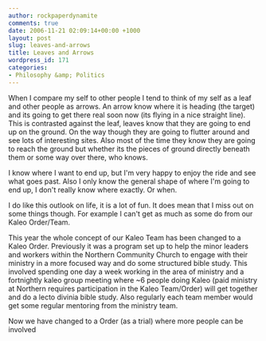 ```yaml
---
author: rockpaperdynamite
comments: true
date: 2006-11-21 02:09:14+00:00 +1000
layout: post
slug: leaves-and-arrows
title: Leaves and Arrows
wordpress_id: 171
categories:
- Philosophy &amp; Politics
---
```


When I compare my self to other people I tend to think of my self as a leaf and other people as arrows. An arrow know where it is heading (the target) and its going to get there real soon now (its flying in a nice straight line). This is contrasted against the leaf, leaves know that they are going to end up on the ground. On the way though they are going to flutter around and see lots of interesting sites. Also most of the time they know they are going to reach the ground but whether its the pieces of ground directly beneath them or some way over there, who knows.<!-- more -->

I know where I want to end up, but I'm very happy to enjoy the ride and see what goes past. Also I only know the general shape of where I'm going to end up, I don't really know where exactly. Or when.

I do like this outlook on life, it is a lot of fun. It does mean that I miss out on some things though. For example I can't get as much as some do from our Kaleo Order/Team.

This year the whole concept of our Kaleo Team has been changed to a Kaleo Order. Previously it was a program set up to help the minor leaders and workers within the Northern Community Church to engage with their ministry in a more focused way and do some structured bible study. This involved spending one day a week working in the area of ministry and a fortnightly kaleo group meeting where ~6 people doing Kaleo (paid ministry at Northern requires participation in the Kaleo Team/Order) will get together and do a lecto divinia bible study. Also regularly each team member would get some regular mentoring from the ministry team.

Now we have changed to a Order (as a trial) where more people can be involved

